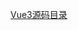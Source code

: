 <!--
 * @Author: TerryMin
 * @Date: 2023-02-13 17:45:37
 * @LastEditors: TerryMin
 * @LastEditTime: 2023-02-14 09:32:58
 * @Description: file not
-->
[Vue3源码目录](https://blog.csdn.net/qq_36131788/article/details/116646071)



